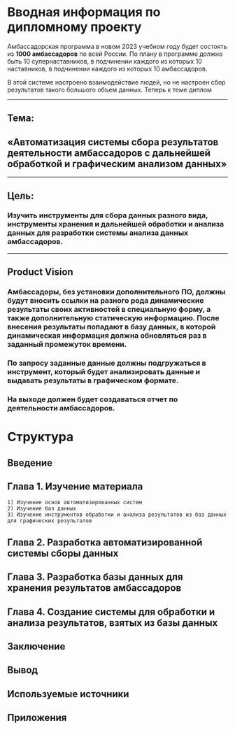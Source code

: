 # Вводная информация по дипломному проекту 
Амбассадорская программа в новом 2023 учебном году будет состоять из **1000 амбассадоров** по всей России.
По плану в программе должно быть 10 супернаставников, в подчинении каждого из которых 10 наставников, в подчинении каждого из которых 10 амбассадоров.

В этой системе настроено взаимодействие людей, но не настроен сбор результатов такого большого объем данных.
Теперь к теме диплом

---
## Тема: 
## «Автоматизация системы сбора результатов деятельности амбассадоров с дальнейшей обработкой и графическим анализом данных» 
---
## Цель: 
### Изучить инструменты для сбора данных разного вида, инструменты хранения и дальнейшей обработки и анализа данных для разработки системы анализа данных амбассадоров.
---
## Product Vision
### Амбассадоры, без установки дополнительного ПО, должны будут вносить ссылки на разного рода динамические результаты своих активностей в специальную форму, а также дополнительную статическую информацию. После внесения результаты попадают в базу данных, в которой динамическая информация должна обновляться раз в заданный промежуток времени.
### По запросу заданные данные должны подгружаться в **инструмент**, который будет анализировать данные и выдавать результаты в графическом формате.
### На выходе должен будет создаваться отчет по деятельности амбассадоров.

# Структура

## Введение
## **Глава 1.** Изучение материала
    1) Изучение основ автоматизированных систем
    2) Изучение баз данных
    3) Изучение инструментов обработки и анализа результатов из баз данных для графических результатов
## **Глава 2.** Разработка автоматизированной системы сборы данных
## **Глава 3.** Разработка базы данных для хранения результатов амбассадоров
## **Глава 4.** Создание системы для обработки и анализа результатов, взятых из базы данных
## Заключение
## Вывод
## Используемые источники
## Приложения

